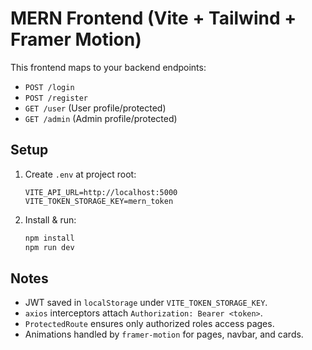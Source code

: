 # MERN Frontend (Vite + Tailwind + Framer Motion)

This frontend maps to your backend endpoints:

- `POST /login`
- `POST /register`
- `GET /user` (User profile/protected)
- `GET /admin` (Admin profile/protected)

## Setup
1. Create `.env` at project root:
   ```env
   VITE_API_URL=http://localhost:5000
   VITE_TOKEN_STORAGE_KEY=mern_token
   ```
2. Install & run:
   ```bash
   npm install
   npm run dev
   ```

## Notes
- JWT saved in `localStorage` under `VITE_TOKEN_STORAGE_KEY`.
- `axios` interceptors attach `Authorization: Bearer <token>`.
- `ProtectedRoute` ensures only authorized roles access pages.
- Animations handled by `framer-motion` for pages, navbar, and cards.
